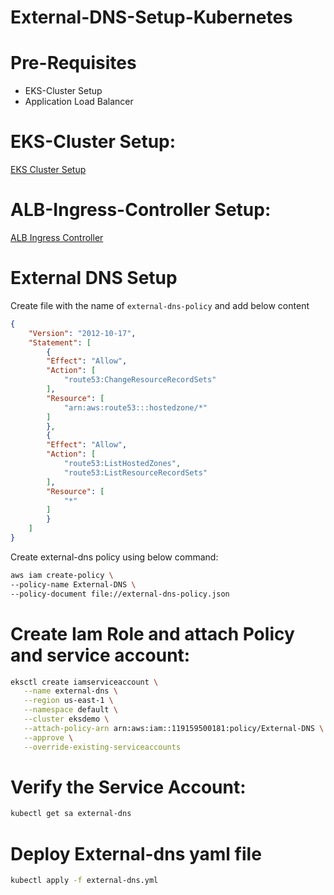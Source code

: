 # External-DNS-Setup-Kubernetes

# Pre-Requisites
- EKS-Cluster Setup
- Application Load Balancer

# EKS-Cluster Setup:
[EKS Cluster Setup](https://github.com/Naresh240/eks-cluster-setup/blob/main/README.md)
  
# ALB-Ingress-Controller Setup:
[ALB Ingress Controller](https://github.com/Naresh240/ALB-Ingress-Controller-Setup/blob/main/README.md)

# External DNS Setup
Create file with the name of ```external-dns-policy``` and add below content

```json
{
    "Version": "2012-10-17",
    "Statement": [
        {
        "Effect": "Allow",
        "Action": [
            "route53:ChangeResourceRecordSets"
        ],
        "Resource": [
            "arn:aws:route53:::hostedzone/*"
        ]
        },
        {
        "Effect": "Allow",
        "Action": [
            "route53:ListHostedZones",
            "route53:ListResourceRecordSets"
        ],
        "Resource": [
            "*"
        ]
        }
    ]
}
```

Create external-dns policy using below command:

```sh
aws iam create-policy \
--policy-name External-DNS \
--policy-document file://external-dns-policy.json
```

 # Create Iam Role and attach Policy and service account:
 
 ```sh
eksctl create iamserviceaccount \
    --name external-dns \
    --region us-east-1 \
    --namespace default \
    --cluster eksdemo \
    --attach-policy-arn arn:aws:iam::119159500181:policy/External-DNS \
    --approve \
    --override-existing-serviceaccounts
```

# Verify the Service Account:

```sh
kubectl get sa external-dns
```

# Deploy External-dns yaml file

```sh
kubectl apply -f external-dns.yml
```
